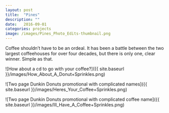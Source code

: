 ```yaml
---
layout: post
title:  "Pines"
description: ""
date:   2016-09-01
categories: projects
image: /images/Pines_Photo_Edits-thumbnail.png
---
```


Coffee shouldn’t have to be an ordeal. It has been a battle between the two largest coffeehouses for over four decades, but there is only one, clear winner. Simple as that.

![How about a cd to go with your coffee?]({{ site.baseurl }}/images/How_About_A_Donut+Sprinkles.png)

![Two page Dunkin Donuts promotional with complicated names]({{ site.baseurl }}/images/Heres_Your_Coffee+Sprinkles.png)

![Two page Dunkin Donuts promotional with complicated coffee name]({{ site.baseurl }}/images/Ill_Have_A_Coffee+Sprinkles.png)
